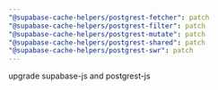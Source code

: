 ```yaml
---
"@supabase-cache-helpers/postgrest-fetcher": patch
"@supabase-cache-helpers/postgrest-filter": patch
"@supabase-cache-helpers/postgrest-mutate": patch
"@supabase-cache-helpers/postgrest-shared": patch
"@supabase-cache-helpers/postgrest-swr": patch
---
```


upgrade supabase-js and postgrest-js
